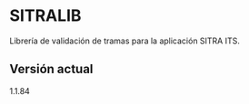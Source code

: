 # SITRALIB

Librería de validación de tramas para la aplicación SITRA ITS.

## Versión actual

1.1.84